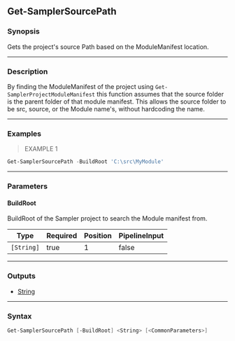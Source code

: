 Get-SamplerSourcePath
---------------------

### Synopsis
Gets the project's source Path based on the ModuleManifest location.

---

### Description

By finding the ModuleManifest of the project using `Get-SamplerProjectModuleManifest`
this function assumes that the source folder is the parent folder of
that module manifest.
This allows the source folder to be src, source, or the Module name's, without
hardcoding the name.

---

### Examples
> EXAMPLE 1

```PowerShell
Get-SamplerSourcePath -BuildRoot 'C:\src\MyModule'
```

---

### Parameters
#### **BuildRoot**
BuildRoot of the Sampler project to search the Module manifest from.

|Type      |Required|Position|PipelineInput|
|----------|--------|--------|-------------|
|`[String]`|true    |1       |false        |

---

### Outputs
* [String](https://learn.microsoft.com/en-us/dotnet/api/System.String)

---

### Syntax
```PowerShell
Get-SamplerSourcePath [-BuildRoot] <String> [<CommonParameters>]
```
